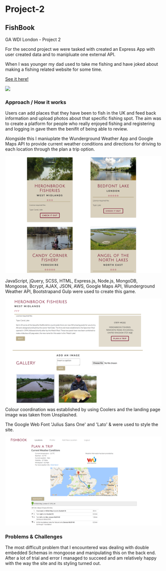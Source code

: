 # Project-2

## FishBook

GA WDI London - Project 2

For the second project we were tasked with created an Express App with user created data and to manipluate one external API.

When I was younger my dad used to take me fishing and have joked about making a fishing related website for some time.

[See it here!](https://enigmatic-meadow-18873.herokuapp.com/)

![](./screenshots/FishBook_img1.png)


### Approach / How it works


Users can add places that they have been to fish in the UK and feed back information and upload photos about that specific fishing spot. The aim was to create a platform for people who really enjoyed fishing and registering and logging in gave them the benifit of being able to review.

Alongside this I maniuplate the Wunderground Weather App and Google Maps API to provide current weather conditions and directions for driving to each location through the plan a trip option.

![](./screenshots/FishBook_img2.png)

JavaScript, jQuery, SCSS, HTML, Express.js, Node.js, MongoDB, Mongoose, Bcrypt, AJAX, JSON, AWS, Google Maps API, Wunderground Weather API, Bootstrapand  Gulp were used to create this game.

![](./screenshots/FishBook_img3.png)
Colour coordination was established by using Coolers and the landing page image was taken from Unsplashed.


The Google Web Font 'Julius Sans One' and  'Lato' & were used to style the site.

![](./screenshots/FishBook_img4.png)



### Problems & Challenges

The most difficult problem that I encountered was dealing with double embedded Schemas in mongoose and manipulating this on the back end. After a lot of trial and error I managed to succeed and am relatively happy with the way the site and its styling turned out.